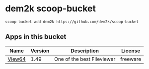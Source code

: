 # dem2k scoop-bucket

`scoop bucket add dem2k https://github.com/dem2k/scoop-bucket`

## Apps in this bucket

| Name                                             | Version | Description                 | License  |
|--------------------------------------------------|---------|-----------------------------|----------|
| [View64](https://wincmd.ru/plugring/view64.html) | 1.49    | One of the best Fileviewer  | freeware |
